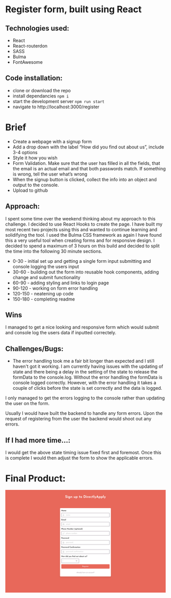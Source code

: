 # Register form, built using React

## Technologies used:

- React
- React-routerdon
- SASS
- Bulma
- FontAwesome

## Code installation:

- clone or download the repo
- install dependancies `npm i`
- start the development server `npm run start`
- navigate to http://localhost:3000/register 

# Brief

- Create a webpage with a signup form
- Add a drop down with the label “How did you find out about us”, include 3-4 options
- Style it how you wish
- Form Validation. Make sure that the user has filled in all the fields, that the email is an actual email and that both passwords match. If something is wrong, tell the user what’s wrong
- When the signup button is clicked, collect the info into an object and output to the console.
- Upload to github

## Approach:

I spent some time over the weekend thinking about my approach to this challenge. I decided to use React Hooks to create the page. I have built my most recent two projects using this and wanted to continue learning and solidifying the tool. I used the Bulma CSS framework as again I have found this a very useful tool when creating forms and for responsive design. I decided to spend a maximum of 3 hours on this build and decided to split the time into the following 30 minute sections.

- 0-30 - initial set up and getting a single form input submitting and console logging the users input
- 30-60 - building out the form into reusable hook components, adding change and submit functionality
- 60-90 - adding styling and links to login page
- 90-120 - working on form error handling
- 120-150 - neatening up code
- 150-180 - completing readme

## Wins 
I managed to get a nice looking and responsive form which would submit and console log the users data if inputted correctely.

## Challenges/Bugs:
- The error handling took me a fair bit longer than expected and I still haven't got it working. I am currently having issues with the updating of state and there being a delay in the setting of the state to release the formData to the console.log. Without the error handling the formData is console logged correctly. However, with the error handling it takes a couple of clicks before the state is set correctly and the data is logged.

I only managed to get the errors logging to the console rather than updating the user on the form. 

Usually I would have built the backend to handle any form errors. Upon the request of registering from the user the backend would shoot out any errors. 

## If I had more time...:
I would get the above state timing issue fixed first and foremost. Once this is complete I would then adjust the form to show the applicable errors. 

# Final Product:

![](src/styles/assets/register-screenshot.png)


